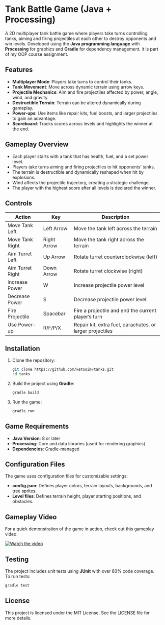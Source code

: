 # Tank Battle Game (Java + Processing)

A 2D multiplayer tank battle game where players take turns controlling tanks, aiming and firing projectiles at each other to destroy opponents and win levels. Developed using the **Java programming language** with **Processing** for graphics and **Gradle** for dependency management. It is part of my OOP course assignment. 

## Features
- **Multiplayer Mode**: Players take turns to control their tanks.
- **Tank Movement**: Move across dynamic terrain using arrow keys.
- **Projectile Mechanics**: Aim and fire projectiles affected by power, angle, wind, and gravity.
- **Destructible Terrain**: Terrain can be altered dynamically during gameplay.
- **Power-ups**: Use items like repair kits, fuel boosts, and larger projectiles to gain an advantage.
- **Scoreboard**: Tracks scores across levels and highlights the winner at the end.

## Gameplay Overview
- Each player starts with a tank that has health, fuel, and a set power level.
- Players take turns aiming and firing projectiles to hit opponents’ tanks.
- The terrain is destructible and dynamically reshaped when hit by explosions.
- Wind affects the projectile trajectory, creating a strategic challenge.
- The player with the highest score after all levels is declared the winner.

## Controls
| Action             | Key               | Description                                      |
|-------------------|------------------|--------------------------------------------------|
| Move Tank Left     | Left Arrow       | Move the tank left across the terrain            |
| Move Tank Right    | Right Arrow      | Move the tank right across the terrain           |
| Aim Turret Left    | Up Arrow         | Rotate turret counterclockwise (left)            |
| Aim Turret Right   | Down Arrow       | Rotate turret clockwise (right)                  |
| Increase Power     | W                | Increase projectile power level                  |
| Decrease Power     | S                | Decrease projectile power level                  |
| Fire Projectile    | Spacebar         | Fire a projectile and end the current player’s turn |
| Use Power-up       | R/F/P/X          | Repair kit, extra fuel, parachutes, or larger projectiles |

## Installation
1. Clone the repository:
   ```bash
   git clone https://github.com/ketosim/tanks.git
   cd tanks
   ```

2. Build the project using **Gradle**:
   ```bash
   gradle build
   ```

3. Run the game:
   ```bash
   gradle run
   ```

## Game Requirements
- **Java Version**: 8 or later
- **Processing**: Core and data libraries (used for rendering graphics)
- **Dependencies**: Gradle-managed

## Configuration Files
The game uses configuration files for customizable settings:
- **config.json**: Defines player colors, terrain layouts, backgrounds, and tree sprites.
- **Level files**: Defines terrain height, player starting positions, and obstacles.

## Gameplay Video
For a quick demonstration of the game in action, check out this gameplay video:

[![Watch the video](https://img.youtube.com/vi/OSJUIY-3Kmg/0.jpg)](https://www.youtube.com/watch?v=OSJUIY-3Kmg)


## Testing
The project includes unit tests using **JUnit** with over 80% code coverage. To run tests:
```bash
gradle test
```

## License
This project is licensed under the MIT License. See the LICENSE file for more details.


